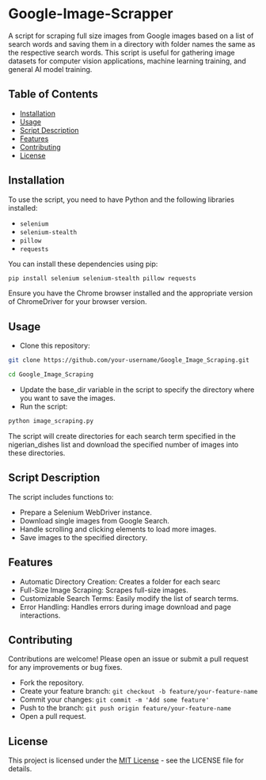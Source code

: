 # Google-Image-Scrapper
A script for scraping full size images from Google images based on a list of search words and saving them in a directory with folder names the same as the respective search words.
This script is useful for gathering image datasets for computer vision applications, machine learning training, and general AI model training.

## Table of Contents
- [Installation](#installation)
- [Usage](#usage)
- [Script Description](#script-description)
- [Features](#features)
- [Contributing](#contributing)
- [License](#license)

## Installation
To use the script, you need to have Python and the following libraries installed:

- `selenium`
- `selenium-stealth`
- `pillow`
- `requests`

You can install these dependencies using pip:

```bash
pip install selenium selenium-stealth pillow requests
```
Ensure you have the Chrome browser installed and the appropriate version of ChromeDriver for your browser version.

## Usage
- Clone this repository:
```bash
git clone https://github.com/your-username/Google_Image_Scraping.git
```
```bash
cd Google_Image_Scraping
```
- Update the base_dir variable in the script to specify the directory where you want to save the images.
- Run the script:
```bash
python image_scraping.py
```
The script will create directories for each search term specified in the nigerian_dishes list and download the specified number of images into these directories.

## Script Description
The script includes functions to:

- Prepare a Selenium WebDriver instance.
- Download single images from Google Search.
- Handle scrolling and clicking elements to load more images.
- Save images to the specified directory.

## Features
- Automatic Directory Creation: Creates a folder for each searc
- Full-Size Image Scraping: Scrapes full-size images.
- Customizable Search Terms: Easily modify the list of search terms.
- Error Handling: Handles errors during image download and page interactions.
 
## Contributing
Contributions are welcome! Please open an issue or submit a pull request for any improvements or bug fixes.
- Fork the repository.
- Create your feature branch: `git checkout -b feature/your-feature-name`
- Commit your changes: `git commit -m 'Add some feature'`
- Push to the branch: `git push origin feature/your-feature-name`
- Open a pull request.
 
## License
This project is licensed under the [MIT License](/LICENSE) - see the LICENSE file for details.
